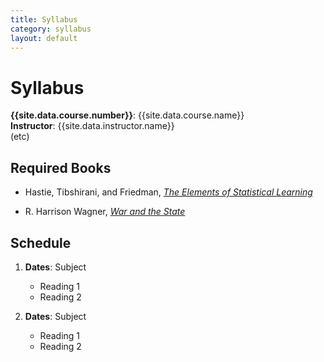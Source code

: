 ```yaml
---
title: Syllabus
category: syllabus
layout: default
---
```


# Syllabus

**{{site.data.course.number}}**: {{site.data.course.name}}  
**Instructor**: {{site.data.instructor.name}}  
(etc)

## Required Books

* Hastie, Tibshirani, and Friedman,
  [*The Elements of Statistical Learning*](http://statweb.stanford.edu/~tibs/ElemStatLearn/)

* R. Harrison Wagner,
  [*War and the State*](http://www.amazon.com/War-State-Theory-International-Politics/dp/0472069810)


## Schedule

1. **Dates**: Subject
    * Reading 1
    * Reading 2

2. **Dates**: Subject
    * Reading 1
    * Reading 2
